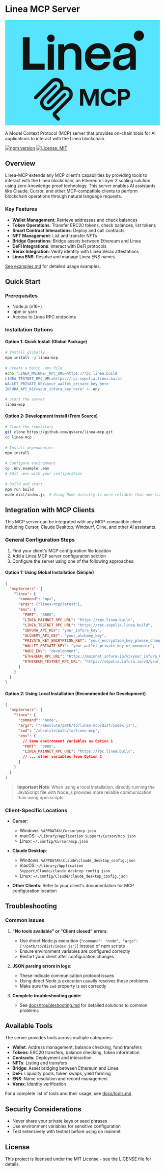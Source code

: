 # Linea MCP Server

<div align="center">
  <img src="assets/logo.png" alt="Linea MCP Logo">
</div>

A Model Context Protocol (MCP) server that provides on-chain tools for AI applications to interact with the Linea blockchain.

[![npm version](https://img.shields.io/npm/v/linea-mcp.svg)](https://www.npmjs.com/package/linea-mcp)
[![License: MIT](https://img.shields.io/badge/License-MIT-yellow.svg)](https://opensource.org/licenses/MIT)

## Overview

Linea-MCP extends any MCP client's capabilities by providing tools to interact with the Linea blockchain, an Ethereum Layer 2 scaling solution using zero-knowledge proof technology. This server enables AI assistants like Claude, Cursor, and other MCP-compatible clients to perform blockchain operations through natural language requests.

### Key Features

- **Wallet Management**: Retrieve addresses and check balances
- **Token Operations**: Transfer ERC20 tokens, check balances, list tokens
- **Smart Contract Interactions**: Deploy and call contracts 
- **NFT Management**: List and transfer NFTs
- **Bridge Operations**: Bridge assets between Ethereum and Linea
- **DeFi Integrations**: Interact with DeFi protocols
- **Verax Integration**: Verify identity with Linea Verax attestations
- **Linea ENS**: Resolve and manage Linea ENS names

[See examples.md](examples.md) for detailed usage examples.

## Quick Start

### Prerequisites

- Node.js (v16+)
- npm or yarn
- Access to Linea RPC endpoints

### Installation Options

#### Option 1: Quick Install (Global Package)

```bash
# Install globally
npm install -g linea-mcp

# Create a basic .env file
echo "LINEA_MAINNET_RPC_URL=https://rpc.linea.build
LINEA_TESTNET_RPC_URL=https://rpc.sepolia.linea.build
WALLET_PRIVATE_KEY=your_wallet_private_key_here
INFURA_API_KEY=your_infura_key_here" > .env

# Start the server
linea-mcp
```

#### Option 2: Development Install (From Source)

```bash
# Clone the repository
git clone https://github.com/qvkare/linea-mcp.git
cd linea-mcp

# Install dependencies
npm install

# Configure environment
cp .env.example .env
# Edit .env with your configuration

# Build and start
npm run build
node dist/index.js  # Using Node directly is more reliable than npm start
```

## Integration with MCP Clients

This MCP server can be integrated with any MCP-compatible client including Cursor, Claude Desktop, Windsurf, Cline, and other AI assistants.

### General Configuration Steps

1. Find your client's MCP configuration file location
2. Add a Linea MCP server configuration section
3. Configure the server using one of the following approaches:

#### Option 1: Using Global Installation (Simple)

```json
{
  "mcpServers": {
    "linea": {
      "command": "npx",
      "args": ["linea-mcp@latest"],
      "env": {
        "PORT": "3000",
        "LINEA_MAINNET_RPC_URL": "https://rpc.linea.build",
        "LINEA_TESTNET_RPC_URL": "https://rpc.sepolia.linea.build",
        "INFURA_API_KEY": "your_infura_key",
        "ALCHEMY_API_KEY": "your_alchemy_key",
        "PRIVATE_KEY_ENCRYPTION_KEY": "your_encryption_key_please_change",
        "WALLET_PRIVATE_KEY": "your_wallet_private_key_or_mnemonic",
        "NODE_ENV": "development",
        "ETHEREUM_RPC_URL": "https://mainnet.infura.io/v3/your_infura_key",
        "ETHEREUM_TESTNET_RPC_URL": "https://sepolia.infura.io/v3/your_infura_key"
      }
    }
  }
}
```

#### Option 2: Using Local Installation (Recommended for Development)

```json
{
  "mcpServers": {
    "linea": {
      "command": "node",
      "args": ["/absolute/path/to/linea-mcp/dist/index.js"],
      "cwd": "/absolute/path/to/linea-mcp",
      "env": {
        // Same environment variables as Option 1
        "PORT": "3000",
        "LINEA_MAINNET_RPC_URL": "https://rpc.linea.build",
        // ... other variables from Option 1
      }
    }
  }
}
```

> **Important Note**: When using a local installation, directly running the JavaScript file with Node.js provides more reliable communication than using npm scripts.

### Client-Specific Locations

- **Cursor**: 
  - Windows: `%APPDATA%\Cursor\mcp.json`
  - macOS: `~/Library/Application Support/Cursor/mcp.json`
  - Linux: `~/.config/Cursor/mcp.json`

- **Claude Desktop**: 
  - Windows: `%APPDATA%\Claude\claude_desktop_config.json`
  - macOS: `~/Library/Application Support/Claude/claude_desktop_config.json`
  - Linux: `~/.config/Claude/claude_desktop_config.json`

- **Other Clients**: Refer to your client's documentation for MCP configuration location

## Troubleshooting

### Common Issues

1. **"No tools available" or "Client closed" errors**:
   - Use direct Node.js execution (`"command": "node", "args": ["/path/to/dist/index.js"]`) instead of npm scripts
   - Ensure environment variables are configured correctly
   - Restart your client after configuration changes

2. **JSON parsing errors in logs**:
   - These indicate communication protocol issues
   - Using direct Node.js execution usually resolves these problems
   - Make sure the `cwd` property is set correctly

3. **Complete troubleshooting guide:**
   - See [docs/troubleshooting.md](docs/troubleshooting.md) for detailed solutions to common problems

## Available Tools

The server provides tools across multiple categories:

- **Wallet**: Address management, balance checking, fund transfers
- **Tokens**: ERC20 transfers, balance checking, token information
- **Contracts**: Deployment and interaction
- **NFTs**: Listing and transfers
- **Bridge**: Asset bridging between Ethereum and Linea
- **DeFi**: Liquidity pools, token swaps, yield farming
- **ENS**: Name resolution and record management
- **Verax**: Identity verification

For a complete list of tools and their usage, see [docs/tools.md](docs/tools.md).

## Security Considerations

- Never share your private keys or seed phrases
- Use environment variables for sensitive configuration
- Test extensively with testnet before using on mainnet

## License

This project is licensed under the MIT License - see the LICENSE file for details.

